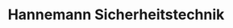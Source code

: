 ---
title: "Hannemann Sicherheitstechnik"
url: /koeln/hannemann-sicherheitstechnik/
shop: Schlüsseldienst
---